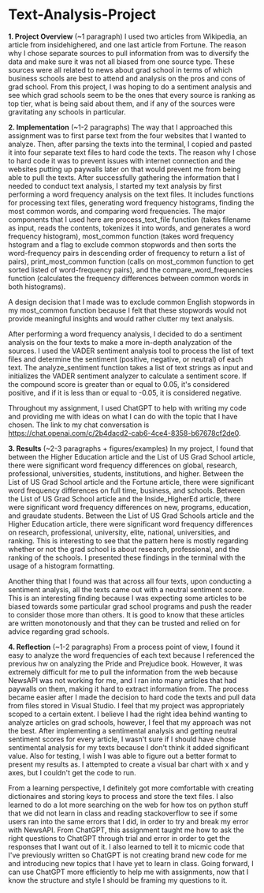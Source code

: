 # Text-Analysis-Project
 
**1. Project Overview** (~1 paragraph)
I used two articles from Wikipedia, an article from insidehighered, and one last article from Fortune. The reason why I chose separate sources to pull information from was to diversify the data and make sure it was not all biased from one source type. These sources were all related to news about grad school in terms of which business schools are best to attend and analysis on the pros and cons of grad school. From this project, I was hoping to do a sentiment analysis and see which grad schools seem to be the ones that every source is ranking as top tier, what is being said about them, and if any of the sources were gravitating any schools in particular. 

**2. Implementation** (~1-2 paragraphs)
The way that I approached this assignment was to first parse text from the four websites that I wanted to analyze. Then, after parsing the texts into the terminal, I copied and pasted it into four separate text files to hard code the texts. The reason why I chose to hard code it was to prevent issues with internet connection and the websites putting up paywalls later on that would prevent me from being able to pull the texts. After successfully gathering the information that I needed to conduct text analysis, I started my text analysis by first performing a word frequency analysis on the text files. It includes functions for processing text files, generating word frequency histograms, finding the most common words, and comparing word frequencies. The major components that I used here are process_text_file function (takes filename as input, reads the contents, tokenizes it into words, and generates a word frequency histogram), most_common function (takes word frequency hstogram and a flag to exclude common stopwords and then sorts the word-frequency pairs in descending order of frequency to return a list of pairs), print_most_common function (calls on most_common function to get sorted listed of word-frequency pairs), and the compare_word_frequencies function (calculates the frequency differences between common words in both histograms). 

A design decision that I made was to exclude common English stopwords in my most_common function because I felt that these stopwords would not provide meaningful insights and would rather clutter my text analysis. 

After performing a word frequency analysis, I decided to do a sentiment analysis on the four texts to make a more in-depth analyzation of the sources. I used the VADER sentiment analysis tool to process the list of text files and determine the sentiment (positive, negative, or neutral) of each text. The analyze_sentiment function takes a list of text strings as input and initializes the VADER sentiment analyzer to calculate a sentiment score. If the compound score is greater than or equal to 0.05, it's considered positive, and if it is less than or equal to -0.05, it is considered negative. 

Throughout my assignment, I used ChatGPT to help with writing my code and providing me with ideas on what I can do with the topic that I have chosen. The link to my chat conversation is https://chat.openai.com/c/2b4dacd2-cab6-4ce4-8358-b67678cf2de0. 

**3. Results** (~2-3 paragraphs + figures/examples)
In my project, I found that between the Higher Education article and the List of US Grad School article, there were significant word frequency differences on global, research, professional, universities, students, institutions, and higher. Between the List of US Grad School article and the Fortune article, there were significant word frequency differences on full time, business, and schools. Between the List of US Grad School article and the Inside_HigherEd article, there were significant word frequency differences on new, programs, education, and graudate students. Between the List of US Grad Schools article and the Higher Education article, there were significant word frequency differences on research, professional, university, elite, national, universities, and ranking. This is interesting to see that the pattern here is mostly regarding whether or not the grad school is about research, professional, and the ranking of the schools. I presented these findings in the terminal with the usage of a histogram formatting. 

Another thing that I found was that across all four texts, upon conducting a sentiment analysis, all the texts came out with a neutral sentiment score. This is an interesting finding because I was expecting some articles to be biased towards some particular grad school programs and push the reader to consider those more than others. It is good to know that these articles are written monotonously and that they can be trusted and relied on for advice regarding grad schools. 

**4. Reflection** (~1-2 paragraphs) 
From a process point of view, I found it easy to analyze the word frequencies of each text because I referenced the previous hw on analyzing the Pride and Prejudice book. However, it was extremely difficult for me to pull the information from the web because NewsAPI was not working for me, and I ran into many articles that had paywalls on them, making it hard to extract information from. The process became easier after I made the decision to hard code the texts and pull data from files stored in Visual Studio. I feel that my project was appropriately scoped to a certain extent. I believe I had the right idea behind wanting to analyze articles on grad schools, however, I feel that my approach was not the best. After implementing a sentimental analysis and getting neutral sentiment scores for every article, I wasn't sure if I should have chose sentimental analysis for my texts because I don't think it added significant value. Also for testing, I wish I was able to figure out a better format to present my results as. I attempted to create a visual bar chart with x and y axes, but I couldn't get the code to run.

From a learning perspective, I definitely got more comfortable with creating dictionaires and storing keys to process and store the text files. I also learned to do a lot more searching on the web for how tos on python stuff that we did not learn in class and reading stackoverflow to see if some users ran into the same errors that I did, in order to try and break my error with NewsAPI. From ChatGPT, this assignment taught me how to ask the right questions to ChatGPT through trial and error in order to get the responses that I want out of it. I also learned to tell it to micmic code that I've previously written so ChatGPT is not creating brand new code for me and introducing new topics that I have yet to learn in class. Going forward, I can use ChatGPT more efficiently to help me with assignments, now that I know the structure and style I should be framing my questions to it. 